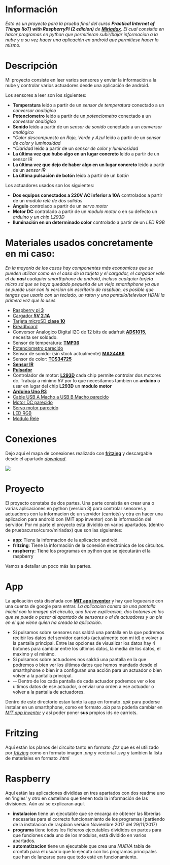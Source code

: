 # Información
*Esto es un proyecto para la prueba final del curso __Practical Internet of Things (IoT) with RaspberryPi (2 edicion)__ de [**Miriadax**](https://miriadax.net). El cual consistía en hacer programas en python que permitieran subir/bajar informacion a la nube y a su vez hacer una aplicación en android que permitiese hacer lo mismo.*

# Descripción
Mi proyecto consiste en leer varios sensores y enviar la información a la nube y controlar varios actuadores desde una aplicación de android.

Los sensores a leer son los siguientes:
- **Temperatura** leido a partir de un *sensor de temperatura* conectado a un *conversor analógico*
- **Potenciometro** leido a partir de un *potenciometro* conectado a un *conversor analógico*
- **Sonido** leido a partir de un *sensor de sonido* conectado a un *conversor analógico*
- **Color descompuesto en Rojo, Verde y Azul* leido a partir de un *sensor de color y luminosidad*
- **Claridad* leido a partir de un *sensor de color y luminosidad*
- **La última vez que hubo algo en un lugar concreto** leido a partir de un sensor IR
- **La última vez que dejo de haber algo en un lugar concreto** leido a partir de un *sensor IR*
- **La última pulsación de botón** leido a partir de un *botón*

Los actuadores usados son los siguientes:
- **Dos equipos conectados a 220V AC inferior a 10A** controlados a partir de un *modulo relé de dos salidas*
- **Angulo** controlado a partir de un *servo motor*
- **Motor DC** controlado a partir de un *modulo motor* o en su defecto un *arduino y un chip L293D*
- **Iluminación en un determinado color** controlado a partir de un *LED RGB*

# Materiales usados concretamente en mi caso:
*En la mayoría de los casos hay componentes más economicos que se pueden utilizar como en el caso de la tarjeta y el cargador, el cargador vale el de __casi__ cualquier smarthphone de android, incluso cualquier tarjeta micro sd que se haya quedado pequeña de un viejo smarthphone ya que se puede usar con la version sin escritorio de raspbian, es posible que tengas que usarlo con un teclado, un raton y una pantalla/televisor HDMI la primera vez que lo uses*

- [Raspberry pi **3**](https://www.amazon.es/Raspberry-Pi-Modelo-Quad-core-Cortex-A53/dp/B01CD5VC92/ref=sr_1_1?s=computers&ie=UTF8&qid=1516992365&sr=1-1&keywords=raspberry+pi+3)
- [Cargador **5V 2.1A**](https://www.amazon.es/Official-Power-Adapter-Raspberry-Pi/dp/B01CO1ELT8/ref=sr_1_2?s=computers&ie=UTF8&qid=1516992442&sr=1-2&keywords=cargador+raspberry+pi+3+oficial)
- [Tarjeta microSD **clase 10**](https://www.amazon.es/Samsung-EVO-Tarjeta-memoria-adaptador/dp/B06XW97Z9M/ref=sr_1_2?s=computers&ie=UTF8&qid=1516992531&sr=1-2&keywords=samsung+micro+sd)
- [Breadboard](http://www.cetronic.es/sqlcommerce/disenos/plantilla1/seccion/producto/DetalleProducto.jsp?idIdioma=&idTienda=93&codProducto=999441012&cPath=1017)
- Conversor Analogico Digital I2C de 12 bits de adafruit [**ADS1015**](https://www.adafruit.com/product/1083), necesita ser soldado.
- Sensor de temperatura: [**TMP36**](http://www.cetronic.es/sqlcommerce/disenos/plantilla1/seccion/producto/DetalleProducto.jsp?idIdioma=&idTienda=93&codProducto=888304007&cPath=1343)
- [Potenciometro parecido](http://www.cetronic.es/sqlcommerce/disenos/plantilla1/seccion/producto/DetalleProducto.jsp?idIdioma=&idTienda=93&codProducto=451220013&cPath=783)
- Sensor de sonido: (sin stock actualmente) [**MAX4466**](https://www.adafruit.com/product/1063) 
- Sensor de color: [**TCS34725**](https://www.adafruit.com/product/1334)
- [**Sensor IR**](https://www.pccomponentes.com/modulo-sensor-de-seguimiento-1-canal-compatible-con-arduino)
- [**Pulsador**](http://www.cetronic.es/sqlcommerce/disenos/plantilla1/seccion/producto/DetalleProducto.jsp?idIdioma=&idTienda=93&codProducto=999019247&cPath=1014)
- Controlador de motor: [**L293D**](https://www.amazon.es/Piezas-Stepper-Quadruple-Arduino-compatible/dp/B0165KHWGI/ref=sr_1_1?s=computers&ie=UTF8&qid=1516994276&sr=1-1&keywords=l293d) cada chip permite controlar dos motores dc. Trabaja a minimo 5V por lo que necesitamos tambien un **arduino** o usar en lugar del chip **L293D** un **modulo motor**
- [**Arduino Uno R3**](http://www.cetronic.es/sqlcommerce/disenos/plantilla1/seccion/producto/DetalleProducto.jsp?idIdioma=&idTienda=93&codProducto=151185017&cPath=1339)
- [Cable USB A Macho a USB B Macho parecido](http://www.cetronic.es/sqlcommerce/disenos/plantilla1/seccion/producto/DetalleProducto.jsp?idIdioma=&idTienda=93&codProducto=255369001&cPath=1294)
- [Motor DC parecido](https://www.amazon.es/20000-RPM-Motor-magnetico-velocidad/dp/B01H01PEA2/ref=sr_1_1?ie=UTF8&qid=1516995303&sr=8-1&keywords=motor+dc+9v)
- [Servo motor parecido](http://www.cetronic.es/sqlcommerce/disenos/plantilla1/seccion/producto/DetalleProducto.jsp?idIdioma=&idTienda=93&codProducto=999334074&cPath=1343)
- [LED RGB](http://www.cetronic.es/sqlcommerce/disenos/plantilla1/seccion/producto/DetalleProducto.jsp?idIdioma=&idTienda=93&codProducto=84-5A5SRBG&cPath=1158)
- [Modulo Rele](http://www.cetronic.es/sqlcommerce/disenos/plantilla1/seccion/producto/DetalleProducto.jsp?idIdioma=&idTienda=93&codProducto=888304034&cPath=1342)

# Conexiones
Dejo aquí el mapa de conexiones realizado con [**fritzing**](fritzing.org) y descargable desde el apartado [*download*](http://fritzing.org/download/).

![](https://i.imgur.com/0507fSa.png)

# Proyecto
El proyecto constaba de dos partes. Una parte consistía en crear una o varias aplicaciones en python (version 3) para controlar sensores y actuadores con la informacion de un servidor (carriots)  y otra en hacer una aplicacion para android con (MIT app inventor) con la información del servidor.
Por mi parte el proyecto esta dividido en varios apartados. (dentro de pruebacurso/curso/miriadax) que son las siguientes:

- **app**: Tiene la informacion de la aplicacion android.
- **fritzing**: Tiene la información de la conexión electrónica de los circuitos.
- **raspberry**: Tiene los programas en python que se ejecutarán el la raspberry

Vamos a detallar un poco más las partes.


# App
La aplicación está diseñada con [**MIT app inventor**](http://ai2.appinventor.mit.edu/) y hay que loguearse con una cuenta de google para entrar.
*La aplicacion consta de una pantalla inicial con la imagen del circuito, una breve explicacion, dos botones en los que se puede o pasar al apartado de sensores o al de actuadores y un pie en el que viene quien ha creado la aplicación.*
- Si pulsamos sobre sensores nos saldrá una pantalla en la que podremos recibir los datos del servidor carriots (actualmente con mi id) o volver a la pantalla principal. Entre las opciones de visualizar los datos hay 4 botones para cambiar entre los últimos datos, la media de los datos, el maximo y el minimo.
- Si pulsamos sobre actuadores nos saldrá una pantalla en la que podremos o bien ver los últimos datos que hemos mandado desde el smarthphone o bien ir a configuran una acción para un actuador o bien volver a la pantalla principal.
- -- Dentro de los cada pantalla de cada actuador podremos ver o los ultimos datos de ese actuador, o enviar una orden a ese actuador o volver a la pantalla de actuadores.

Dentro de este directorio estan tanto la app en formato *.apk* para poderse instalar en un smarthphone, como en formato *.aia* para poderla cambiar en [*MIT app inventor*](http://ai2.appinventor.mit.edu/) y así poder poner **sus** propios ids de carriots.

# Fritzing
Aquí están los planos del circuito tanto en formato *.fzz* que es el utilizado por [*fritzing*](fritzing.org) como en formato imagen *.png* y vectorial *.svg* y tambien la lista de materiales en formato *.html*

# Raspberry
Aquí están las aplicaciones divididas en tres apartados con dos readme uno en 'ingles' y otro en castellano que tienen toda la información de las divisiones.
Aún así se explicaran aquí.
- **instalacion** tiene un ejecutable que se encarga de obtener las librerias necesarias para el correcto funcionamiento de los programas (partiendo de la instalacion de raspbian version Noviembre 2017 del 29/11/2017)
- **programa** tiene todos los ficheros ejecutables divididos en partes para que funciones cada uno de los modulos, está dividido en varios apartados.
- **automatizacion** tiene un ejecutable que crea una *NUEVA* tabla de crontab para el usuario que lo ejecuta con los programas principales que han de lanzarse para que todo esté en funcionamiento.
